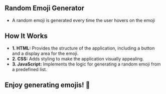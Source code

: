 ## Random Emoji Generator

- A random emoji is generated every time the user hovers on the emoji

## How It Works

- **1. HTML:** Provides the structure of the application, including a button and a display area for the emoji.
- **2. CSS:** Adds styling to make the application visually appealing.
- **3. JavaScript:** Implements the logic for generating a random emoji from a predefined list.

## Enjoy generating emojis! 🎉
